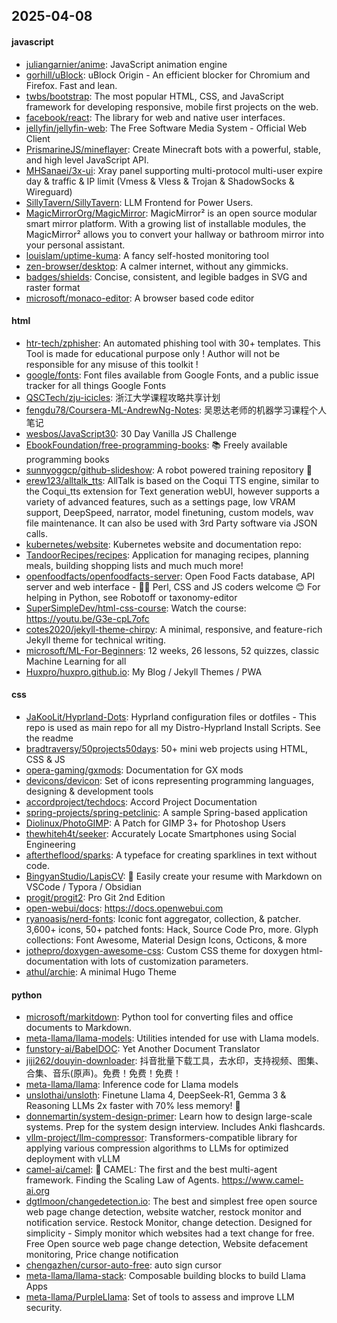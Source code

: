 ## 2025-04-08

#### javascript
* [juliangarnier/anime](https://github.com/juliangarnier/anime): JavaScript animation engine
* [gorhill/uBlock](https://github.com/gorhill/uBlock): uBlock Origin - An efficient blocker for Chromium and Firefox. Fast and lean.
* [twbs/bootstrap](https://github.com/twbs/bootstrap): The most popular HTML, CSS, and JavaScript framework for developing responsive, mobile first projects on the web.
* [facebook/react](https://github.com/facebook/react): The library for web and native user interfaces.
* [jellyfin/jellyfin-web](https://github.com/jellyfin/jellyfin-web): The Free Software Media System - Official Web Client
* [PrismarineJS/mineflayer](https://github.com/PrismarineJS/mineflayer): Create Minecraft bots with a powerful, stable, and high level JavaScript API.
* [MHSanaei/3x-ui](https://github.com/MHSanaei/3x-ui): Xray panel supporting multi-protocol multi-user expire day & traffic & IP limit (Vmess & Vless & Trojan & ShadowSocks & Wireguard)
* [SillyTavern/SillyTavern](https://github.com/SillyTavern/SillyTavern): LLM Frontend for Power Users.
* [MagicMirrorOrg/MagicMirror](https://github.com/MagicMirrorOrg/MagicMirror): MagicMirror² is an open source modular smart mirror platform. With a growing list of installable modules, the MagicMirror² allows you to convert your hallway or bathroom mirror into your personal assistant.
* [louislam/uptime-kuma](https://github.com/louislam/uptime-kuma): A fancy self-hosted monitoring tool
* [zen-browser/desktop](https://github.com/zen-browser/desktop): A calmer internet, without any gimmicks.
* [badges/shields](https://github.com/badges/shields): Concise, consistent, and legible badges in SVG and raster format
* [microsoft/monaco-editor](https://github.com/microsoft/monaco-editor): A browser based code editor

#### html
* [htr-tech/zphisher](https://github.com/htr-tech/zphisher): An automated phishing tool with 30+ templates. This Tool is made for educational purpose only ! Author will not be responsible for any misuse of this toolkit !
* [google/fonts](https://github.com/google/fonts): Font files available from Google Fonts, and a public issue tracker for all things Google Fonts
* [QSCTech/zju-icicles](https://github.com/QSCTech/zju-icicles): 浙江大学课程攻略共享计划
* [fengdu78/Coursera-ML-AndrewNg-Notes](https://github.com/fengdu78/Coursera-ML-AndrewNg-Notes): 吴恩达老师的机器学习课程个人笔记
* [wesbos/JavaScript30](https://github.com/wesbos/JavaScript30): 30 Day Vanilla JS Challenge
* [EbookFoundation/free-programming-books](https://github.com/EbookFoundation/free-programming-books): 📚 Freely available programming books
* [sunnyoggcp/github-slideshow](https://github.com/sunnyoggcp/github-slideshow): A robot powered training repository 🤖
* [erew123/alltalk_tts](https://github.com/erew123/alltalk_tts): AllTalk is based on the Coqui TTS engine, similar to the Coqui_tts extension for Text generation webUI, however supports a variety of advanced features, such as a settings page, low VRAM support, DeepSpeed, narrator, model finetuning, custom models, wav file maintenance. It can also be used with 3rd Party software via JSON calls.
* [kubernetes/website](https://github.com/kubernetes/website): Kubernetes website and documentation repo:
* [TandoorRecipes/recipes](https://github.com/TandoorRecipes/recipes): Application for managing recipes, planning meals, building shopping lists and much much more!
* [openfoodfacts/openfoodfacts-server](https://github.com/openfoodfacts/openfoodfacts-server): Open Food Facts database, API server and web interface - 🐪🦋 Perl, CSS and JS coders welcome 😊 For helping in Python, see Robotoff or taxonomy-editor
* [SuperSimpleDev/html-css-course](https://github.com/SuperSimpleDev/html-css-course): Watch the course: https://youtu.be/G3e-cpL7ofc
* [cotes2020/jekyll-theme-chirpy](https://github.com/cotes2020/jekyll-theme-chirpy): A minimal, responsive, and feature-rich Jekyll theme for technical writing.
* [microsoft/ML-For-Beginners](https://github.com/microsoft/ML-For-Beginners): 12 weeks, 26 lessons, 52 quizzes, classic Machine Learning for all
* [Huxpro/huxpro.github.io](https://github.com/Huxpro/huxpro.github.io): My Blog / Jekyll Themes / PWA

#### css
* [JaKooLit/Hyprland-Dots](https://github.com/JaKooLit/Hyprland-Dots): Hyprland configuration files or dotfiles - This repo is used as main repo for all my Distro-Hyprland Install Scripts. See the readme
* [bradtraversy/50projects50days](https://github.com/bradtraversy/50projects50days): 50+ mini web projects using HTML, CSS & JS
* [opera-gaming/gxmods](https://github.com/opera-gaming/gxmods): Documentation for GX mods
* [devicons/devicon](https://github.com/devicons/devicon): Set of icons representing programming languages, designing & development tools
* [accordproject/techdocs](https://github.com/accordproject/techdocs): Accord Project Documentation
* [spring-projects/spring-petclinic](https://github.com/spring-projects/spring-petclinic): A sample Spring-based application
* [Diolinux/PhotoGIMP](https://github.com/Diolinux/PhotoGIMP): A Patch for GIMP 3+ for Photoshop Users
* [thewhiteh4t/seeker](https://github.com/thewhiteh4t/seeker): Accurately Locate Smartphones using Social Engineering
* [aftertheflood/sparks](https://github.com/aftertheflood/sparks): A typeface for creating sparklines in text without code.
* [BingyanStudio/LapisCV](https://github.com/BingyanStudio/LapisCV): 📄 Easily create your resume with Markdown on VSCode / Typora / Obsidian
* [progit/progit2](https://github.com/progit/progit2): Pro Git 2nd Edition
* [open-webui/docs](https://github.com/open-webui/docs): https://docs.openwebui.com
* [ryanoasis/nerd-fonts](https://github.com/ryanoasis/nerd-fonts): Iconic font aggregator, collection, & patcher. 3,600+ icons, 50+ patched fonts: Hack, Source Code Pro, more. Glyph collections: Font Awesome, Material Design Icons, Octicons, & more
* [jothepro/doxygen-awesome-css](https://github.com/jothepro/doxygen-awesome-css): Custom CSS theme for doxygen html-documentation with lots of customization parameters.
* [athul/archie](https://github.com/athul/archie): A minimal Hugo Theme

#### python
* [microsoft/markitdown](https://github.com/microsoft/markitdown): Python tool for converting files and office documents to Markdown.
* [meta-llama/llama-models](https://github.com/meta-llama/llama-models): Utilities intended for use with Llama models.
* [funstory-ai/BabelDOC](https://github.com/funstory-ai/BabelDOC): Yet Another Document Translator
* [jiji262/douyin-downloader](https://github.com/jiji262/douyin-downloader): 抖音批量下载工具，去水印，支持视频、图集、合集、音乐(原声)。免费！免费！免费！
* [meta-llama/llama](https://github.com/meta-llama/llama): Inference code for Llama models
* [unslothai/unsloth](https://github.com/unslothai/unsloth): Finetune Llama 4, DeepSeek-R1, Gemma 3 & Reasoning LLMs 2x faster with 70% less memory! 🦥
* [donnemartin/system-design-primer](https://github.com/donnemartin/system-design-primer): Learn how to design large-scale systems. Prep for the system design interview. Includes Anki flashcards.
* [vllm-project/llm-compressor](https://github.com/vllm-project/llm-compressor): Transformers-compatible library for applying various compression algorithms to LLMs for optimized deployment with vLLM
* [camel-ai/camel](https://github.com/camel-ai/camel): 🐫 CAMEL: The first and the best multi-agent framework. Finding the Scaling Law of Agents. https://www.camel-ai.org
* [dgtlmoon/changedetection.io](https://github.com/dgtlmoon/changedetection.io): The best and simplest free open source web page change detection, website watcher, restock monitor and notification service. Restock Monitor, change detection. Designed for simplicity - Simply monitor which websites had a text change for free. Free Open source web page change detection, Website defacement monitoring, Price change notification
* [chengazhen/cursor-auto-free](https://github.com/chengazhen/cursor-auto-free): auto sign cursor
* [meta-llama/llama-stack](https://github.com/meta-llama/llama-stack): Composable building blocks to build Llama Apps
* [meta-llama/PurpleLlama](https://github.com/meta-llama/PurpleLlama): Set of tools to assess and improve LLM security.
